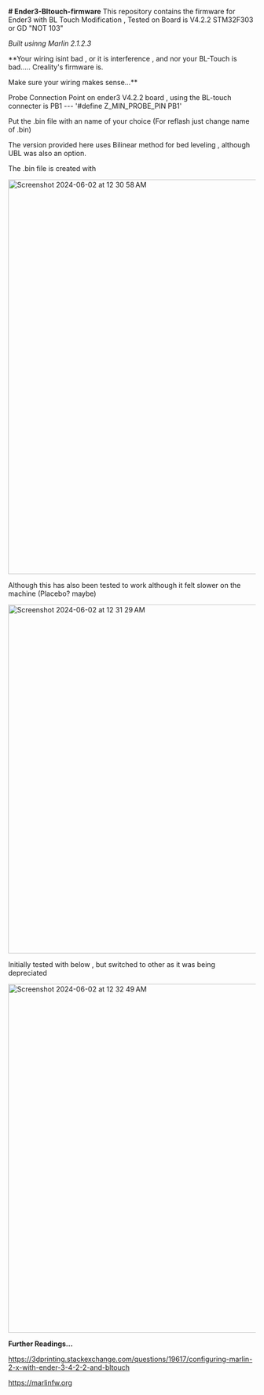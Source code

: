 **# Ender3-Bltouch-firmware**
This repository contains the firmware for Ender3 with BL Touch Modification , Tested on Board is V4.2.2 STM32F303 or GD "NOT 103"

_Built usinng Marlin 2.1.2.3_

**Your wiring isint bad , or it is interference , and nor your BL-Touch is bad..... Creality's firmware is.

Make sure your wiring makes sense...**


Probe Connection Point on ender3 V4.2.2 board , using the BL-touch connecter is PB1 --- '#define Z_MIN_PROBE_PIN PB1'




Put the .bin file with an name of your choice (For reflash just change name of .bin)

The version provided here uses Bilinear method for bed leveling , although UBL was also an option.



The .bin file is created with 

<img width="801" alt="Screenshot 2024-06-02 at 12 30 58 AM" src="https://github.com/vanshksingh/Ender3-Bltouch-firmware/assets/114809624/da42c895-fed0-4398-b04b-866a039eb995">

Although this has also been tested to work although it felt slower on the machine (Placebo? maybe)

<img width="708" alt="Screenshot 2024-06-02 at 12 31 29 AM" src="https://github.com/vanshksingh/Ender3-Bltouch-firmware/assets/114809624/01eb1b09-709e-4f9e-9de1-b53bb763115a">

Initially tested with below , but switched to other as it was being depreciated

<img width="708" alt="Screenshot 2024-06-02 at 12 32 49 AM" src="https://github.com/vanshksingh/Ender3-Bltouch-firmware/assets/114809624/a58c401f-3678-467e-b214-71c52b7351c1">




**Further Readings...**

https://3dprinting.stackexchange.com/questions/19617/configuring-marlin-2-x-with-ender-3-4-2-2-and-bltouch

https://marlinfw.org

